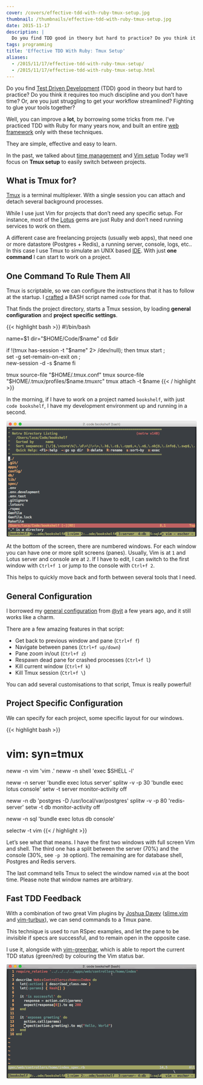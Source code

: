 ```yaml
---
cover: /covers/effective-tdd-with-ruby-tmux-setup.jpg
thumbnail: /thumbnails/effective-tdd-with-ruby-tmux-setup.jpg
date: 2015-11-17
description: |
  Do you find TDD good in theory but hard to practice? Do you think it requires too much discipline and you don’t have time? You can improve a lot, by borrowing well tested tricks from me. They are simple, effective and easy to learn.
tags: programming
title: 'Effective TDD With Ruby: Tmux Setup'
aliases:
  - /2015/11/17/effective-tdd-with-ruby-tmux-setup/
  - /2015/11/17/effective-tdd-with-ruby-tmux-setup.html
---
```


Do you find [Test Driven Development](https://en.wikipedia.org/wiki/Test-driven_development) (TDD) good in theory but hard to practice? Do you think it requires too much discipline and you don’t have time? Or, are you just struggling to get your workflow streamlined? Fighting to glue your tools together?

Well, you can improve a **lot**, by borrowing some tricks from me. I’ve practiced TDD with Ruby for many years now, and built an entire [web framework](http://lotusrb.org) only with these techniques.

They are simple, effective and easy to learn.

In the past, we talked about [time management](/2015/10/20/effective-tdd-with-ruby-time-and-flow.html) and [Vim setup](/2015/10/27/effective-tdd-with-ruby-vim-setup.html) Today we’ll focus on **Tmux setup** to easily switch between projects.

## What is Tmux for?

[Tmux](https://tmux.github.io) is a terminal multiplexer. With a single session you can attach and detach several background processes.

While I use just Vim for projects that don’t need any specific setup. For instance, most of the [Lotus](http://lotusrb.org) gems are just Ruby and don’t need running services to work on them.

A different case are freelancing projects (usually web apps), that need one or more datastore (Postgres + Redis), a running server, console, logs, etc.. In this case I use Tmux to simulate an UNIX based [IDE](https://en.wikipedia.org/wiki/Integrated_development_environment). With just **one command** I can start to work on a project.

## One Command To Rule Them All

Tmux is scriptable, so we can configure the instructions that it has to follow at the startup. I [crafted](https://github.com/jodosha/dotfiles/blob/master/bin/code) a BASH script named `code` for that.

That finds the project directory, starts a Tmux session, by loading **general configuration** and **project specific settings**.

{{< highlight bash >}}
#!/bin/bash

name=$1
dir="$HOME/Code/$name"
cd $dir

if !(tmux has-session -t "$name" 2> /dev/null); then
  tmux start                     \;\
    set -g set-remain-on-exit on \;\
    new-session -d -s $name
fi

tmux source-file "$HOME/.tmux.conf"
tmux source-file "$HOME/.tmux/profiles/$name.tmuxrc"
tmux attach -t $name
{{< / highlight >}}

In the morning, if I have to work on a project named `bookshelf`, with just `code bookshelf`, I have my development environment up and running in a second.

![](/images/tmux-start.png)

At the bottom of the screen, there are numbered windows. For each window you can have one or more split screens (panes). Usually, Vim is at `1` and Lotus server and console are at `2`. If I have to edit, I can switch to the first window with `Ctrl+f 1` or jump to the console with `Ctrl+f 2`.

This helps to quickly move back and forth between several tools that I need.

## General Configuration

I borrowed my [general configuration](https://github.com/jodosha/dotfiles/blob/master/.tmux.conf) from [@vjt](https://twitter.com/vjt) a few years ago, and it still works like a charm.

There are a few amazing features in that script:

  * Get back to previous window and pane (`Ctrl+f f`)
  * Navigate between panes (`Ctrl+f up/down`)
  * Pane zoom in/out (`Ctrl+f z`)
  * Respawn dead pane for crashed processes (`Ctrl+f l`)
  * Kill current window (`Ctrl+f k`)
  * Kill Tmux session (`Ctrl+f \`)

You can add several customisations to that script, Tmux is really powerful!

## Project Specific Configuration

We can specify for each project, some specific layout for our windows.

{{< highlight bash >}}
# vim: syn=tmux

neww -n vim   'vim .'
neww -n shell 'exec $SHELL -l'

neww -n server  'bundle exec lotus server'
splitw -v -p 30 'bundle exec lotus console'
setw -t server monitor-activity off

neww -n db      'postgres -D /usr/local/var/postgres'
splitw -v -p 80 'redis-server'
setw -t db monitor-activity off

neww -n sql 'bundle exec lotus db console'

selectw -t vim
{{< / highlight >}}

Let’s see what that means. I have the first two windows with full screen Vim and shell. The third one has a split between the server (70%) and the console (30%, see `-p 30` option). The remaining are for database shell, Postgres and Redis servers.

The last command tells Tmux to select the window named `vim` at the boot time. Please note that window names are arbitrary.

## Fast TDD Feedback

With a combination of two great Vim plugins by [Joshua Davey](https://github.com/jgdavey) ([slime.vim](https://github.com/jgdavey/tslime.vim) and [vim-turbux](https://github.com/jgdavey/vim-turbux)), we can send commands to a Tmux pane.

This technique is used to run RSpec examples, and let the pane to be invisible if specs are successful, and to remain open in the opposite case.

I use it, alongside with [vim-greenbar](https://github.com/jodosha/vim-greenbar), which is able to report the current TDD status (green/red) by colouring the Vim status bar.

![](/images/tmux-tdd.gif)
